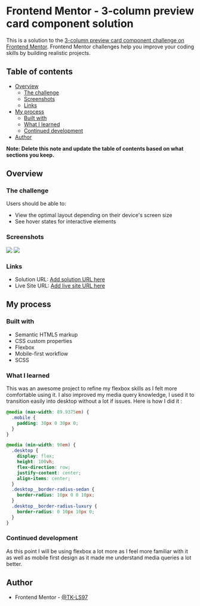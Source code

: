 # Frontend Mentor - 3-column preview card component solution

This is a solution to the [3-column preview card component challenge on Frontend Mentor](https://www.frontendmentor.io/challenges/3column-preview-card-component-pH92eAR2-). Frontend Mentor challenges help you improve your coding skills by building realistic projects. 

## Table of contents

- [Overview](#overview)
  - [The challenge](#the-challenge)
  - [Screenshots](#screenshots)
  - [Links](#links)
- [My process](#my-process)
  - [Built with](#built-with)
  - [What I learned](#what-i-learned)
  - [Continued development](#continued-development)
- [Author](#author)


**Note: Delete this note and update the table of contents based on what sections you keep.**

## Overview

### The challenge

Users should be able to:

- View the optimal layout depending on their device's screen size
- See hover states for interactive elements

### Screenshots

![](./3-component/Screenshots/Mobile%20Design.jpeg)
![](./3-component/Screenshots/Desktop%20Design.jpeg)

### Links

- Solution URL: [Add solution URL here](https://your-solution-url.com)
- Live Site URL: [Add live site URL here](https://your-live-site-url.com)

## My process

### Built with

- Semantic HTML5 markup
- CSS custom properties
- Flexbox
- Mobile-first workflow
- SCSS

### What I learned

This was an awesome project to refine my flexbox skills as I felt more comfortable using it. I also improved my media query knowledge, I used it to transition easily into desktop without a lot if issues. Here is how I did it :


```css
@media (max-width: 89.9375em) {
  .mobile {
    padding: 30px 0 30px 0;
  }
}

@media (min-width: 90em) {
  .desktop {
    display: flex;
    height: 100vh;
    flex-direction: row;
    justify-content: center;
    align-items: center;
  }
  .desktop__border-radius-sedan {
    border-radius: 10px 0 0 10px;
  }
  .desktop__border-radius-luxury {
    border-radius: 0 10px 10px 0;
  }
}

```


### Continued development

As this point I will be using flexbox a lot more as I feel more familiar with it as well as mobile first design as it made me understand media queries a lot better.


## Author


- Frontend Mentor - [@TK-LS97](hhttps://www.frontendmentor.io/profile/TK-LS97)
